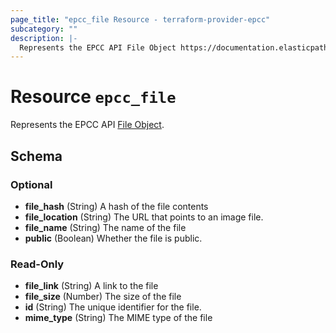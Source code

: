 ```yaml
---
page_title: "epcc_file Resource - terraform-provider-epcc"
subcategory: ""
description: |-
  Represents the EPCC API File Object https://documentation.elasticpath.com/commerce-cloud/docs/api/advanced/files/index.html#the-file-object.
---
```


# Resource `epcc_file`

Represents the EPCC API [File Object](https://documentation.elasticpath.com/commerce-cloud/docs/api/advanced/files/index.html#the-file-object).



<!-- schema generated by tfplugindocs -->
## Schema

### Optional

- **file_hash** (String) A hash of the file contents
- **file_location** (String) The URL that points to an image file.
- **file_name** (String) The name of the file
- **public** (Boolean) Whether the file is public.

### Read-Only

- **file_link** (String) A link to the file
- **file_size** (Number) The size of the file
- **id** (String) The unique identifier for the file.
- **mime_type** (String) The MIME type of the file

